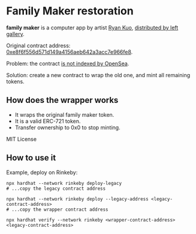 # Family Maker restoration

**family maker** is a computer app by artist [Ryan Kuo](https://left.gallery/ryan-kuo), [distributed by left gallery](https://left.gallery/work/family-maker).

Original contract address: [0xe8f6f556d571d149a4156aeb642a3acc7e966fe8](https://etherscan.io/token/0xe8f6f556d571d149a4156aeb642a3acc7e966fe8).

Problem: the contract [is not indexed by OpenSea](https://opensea.io/assets?search[query]=0xe8f6f556d571d149a4156aeb642a3acc7e966fe8).

Solution: create a new contract to wrap the old one, and mint all remaining tokens.

## How does the wrapper works

- It wraps the original family maker token.
- It is a valid ERC-721 token.
- Transfer ownership to 0x0 to stop minting.

MIT License

## How to use it

Example, deploy on Rinkeby:

```
npx hardhat --network rinkeby deploy-legacy
# ...copy the legacy contract address

npx hardhat --network rinkeby deploy --legacy-address <legacy-contract-address>
# ...copy the wrapper contract address

npx hardhat verify --network rinkeby <wrapper-contract-address> <legacy-contract-address>
```
